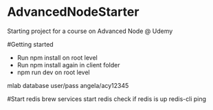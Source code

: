 # AdvancedNodeStarter
Starting project for a course on Advanced Node @ Udemy

#Getting started
- Run npm install on root level
- Run npm install again in client folder
- npm run dev on root level

mlab database user/pass
angela/acy12345

#Start redis
brew services start redis
check if redis is up
redis-cli ping
